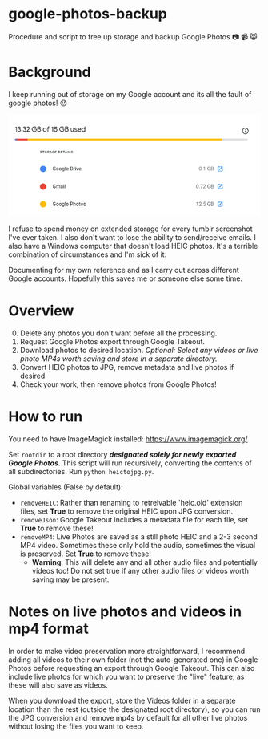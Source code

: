 # google-photos-backup
Procedure and script to free up storage and backup Google Photos :camera: :video_camera: :smile_cat:

# Background
I keep running out of storage on my Google account and its all the fault of google photos! :worried:

![](image.png)

I refuse to spend money on extended storage for every tumblr screenshot I've ever taken. I also don't want to lose the ability to send/receive emails. I also have a Windows computer that doesn't load HEIC photos. It's a terrible combination of circumstances and I'm sick of it.

Documenting for my own reference and as I carry out across different Google accounts. Hopefully this saves me or someone else some time.

# Overview
0. Delete any photos you don't want before all the processing.
1. Request Google Photos export through Google Takeout.
2. Download photos to desired location. <em>Optional: Select any videos or live photo MP4s worth saving and store in a separate directory.</em>
3. Convert HEIC photos to JPG, remove metadata and live photos if desired.
4. Check your work, then remove photos from Google Photos!

# How to run
You need to have ImageMagick installed: https://www.imagemagick.org/

Set `rootdir` to a root directory **<em>designated solely for newly exported Google Photos</em>**. This script will run recursively, converting the contents of all subdirectories. Run `python heictojpg.py`.

Global variables (False by default):
* `removeHEIC`: Rather than renaming to retreivable 'heic.old' extension files, set **True** to remove the original HEIC upon JPG conversion.
* `removeJson`: Google Takeout includes a metadata file for each file, set **True** to remove these!
* `removeMP4`: Live Photos are saved as a still photo HEIC and a 2-3 second MP4 video. Sometimes these only hold the audio, sometimes the visual is preserved. Set **True** to remove these!
  * **Warning**: This will delete any and all other audio files and potentially videos too! Do not set true if any other audio files or videos worth saving may be present.

# Notes on live photos and videos in mp4 format
In order to make video preservation more straightforward, I recommend adding all videos to their own folder (not the auto-generated one) in Google Photos before requesting an export through Google Takeout. This can also include live photos for which you want to preserve the "live" feature, as these will also save as videos.

When you download the export, store the Videos folder in a separate location than the rest (outside the designated root directory), so you can run the JPG conversion and remove mp4s by default for all other live photos without losing the files you want to keep.